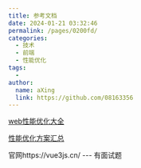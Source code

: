 ```yaml
---
title: 参考文档
date: 2024-01-21 03:32:46
permalink: /pages/0200fd/
categories:
  - 技术
  - 前端
  - 性能优化
tags:
  - 
author: 
  name: aXing
  link: https://github.com/08163356
---
```

[web性能优化大全](https://jecyu.github.io/Web-Performance-Optimization/reference/#%E5%A4%A7%E6%95%B0%E6%8D%AE)

[性能优化方案汇总](https://web.dev/fast/)

官网https://vue3js.cn/ --- 有面试题